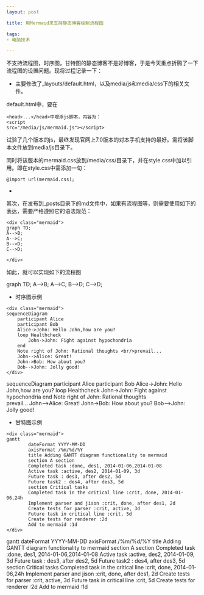 ```yaml
---
layout: post

title: 用Mermaid来支持静态博客绘制流程图

tags:
- 电脑技术

---
```


不支持流程图，时序图，甘特图的静态博客不是好博客，于是今天重点折腾了一下流程图的设置问题。现将过程记录一下：

- 主要修改了_layouts/default.html，以及media/js和media/css下的相关文件。

default.html中，要在
```
<head>...</head>中增添js脚本，内容为：
<script
src="/media/js/mermaid.js"></script>
```
试验了几个版本的js，最终发现官网上7.0版本的对本手机支持的最好。需将该脚本文件放到media/js目录下。

同时将该版本的mermaid.css放到/media/css/目录下，并在style.css中加以引用。即在style.css中需添加一句：

```
@import url(mermaid.css);

```

- 
其次，在发布到_posts目录下的md文件中，如果有流程图等，则需要使用如下的表达，需要严格遵照它的语法规范：

```
<div class="mermaid">
graph TD;
A-->B;
A-->C;
B-->D;
C-->D;

</div>

```
如此，就可以实现如下的流程图

<div class="mermaid">
graph TD;
A-->B;
A-->C;
B-->D;
C-->D;

</div>

- 时序图示例

```
<div class="mermaid">
sequenceDiagram
    participant Alice 
    participant Bob 
    Alice->John: Hello John,how are you? 
    loop Healthcheck 
        John->John: Fight against hypochondria 
    end 
    Note right of John: Rational thoughts <br/>prevail... 
    John-->Alice: Great! 
    John->Bob: How about you? 
    Bob-->John: Jolly good!
</div>

```

<div class="mermaid">
sequenceDiagram
    participant Alice
    participant Bob
    Alice->John: Hello John,how are you?
    loop Healthcheck
        John->John: Fight against hypochondria
    end
    Note right of John: Rational thoughts <br/>prevail...
    John-->Alice: Great!
    John->Bob: How about you?
    Bob-->John: Jolly good!
</div>

- 甘特图示例

```
<div class="mermaid">
gantt 
        dateFormat YYYY-MM-DD 
        axisFormat /%m/%d/%Y
        title Adding GANTT diagram functionality to mermaid 
        section A section 
        Completed task :done, des1, 2014-01-06,2014-01-08 
        Active task :active, des2, 2014-01-09, 3d 
        Future task : des3, after des2, 5d 
        Future task2 : des4, after des3, 5d 
        section Critical tasks 
        Completed task in the critical line :crit, done, 2014-01-06,24h 
        Implement parser and jison :crit, done, after des1, 2d 
        Create tests for parser :crit, active, 3d 
        Future task in critical line :crit, 5d 
        Create tests for renderer :2d 
        Add to mermaid :1d
</div>

```

<div class="mermaid">
gantt 
        dateFormat YYYY-MM-DD 
        axisFormat /%m/%d/%Y
        title Adding GANTT diagram functionality to mermaid 
        section A section 
        Completed task :done, des1, 2014-01-06,2014-01-08 
        Active task :active, des2, 2014-01-09, 3d 
        Future task : des3, after des2, 5d 
        Future task2 : des4, after des3, 5d 
        section Critical tasks 
        Completed task in the critical line :crit, done, 2014-01-06,24h 
        Implement parser and jison :crit, done, after des1, 2d 
        Create tests for parser :crit, active, 3d 
        Future task in critical line :crit, 5d 
        Create tests for renderer :2d 
        Add to mermaid :1d
</div>








